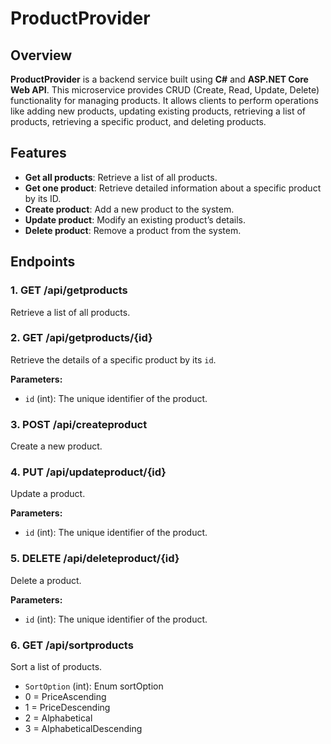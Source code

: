 # ProductProvider

## Overview
**ProductProvider** is a backend service built using **C#** and **ASP.NET Core Web API**. This microservice provides CRUD (Create, Read, Update, Delete) functionality for managing products. It allows clients to perform operations like adding new products, updating existing products, retrieving a list of products, retrieving a specific product, and deleting products.

## Features
- **Get all products**: Retrieve a list of all products.
- **Get one product**: Retrieve detailed information about a specific product by its ID.
- **Create product**: Add a new product to the system.
- **Update product**: Modify an existing product’s details.
- **Delete product**: Remove a product from the system.

## Endpoints

### 1. **GET /api/getproducts**
Retrieve a list of all products.

### 2. **GET /api/getproducts/{id}**
Retrieve the details of a specific product by its `id`.

**Parameters:**
- `id` (int): The unique identifier of the product.

### 3. **POST /api/createproduct**
Create a new product.

### 4. **PUT /api/updateproduct/{id}**
Update a product.

**Parameters:**
- `id` (int): The unique identifier of the product.

### 5. **DELETE /api/deleteproduct/{id}**
Delete a product.

**Parameters:**
- `id` (int): The unique identifier of the product.

### 6. **GET /api/sortproducts**
Sort a list of products.

- `SortOption` (int): Enum sortOption
- 0 = PriceAscending
- 1 = PriceDescending
- 2 = Alphabetical
- 3 = AlphabeticalDescending
